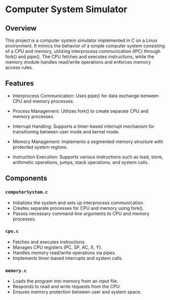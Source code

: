 # Computer System Simulator

## Overview

This project is a computer system simulator implemented in C on a Linux environment. It mimics the behavior of a simple computer system consisting of a CPU and memory, utilizing interprocess communication (IPC) through fork() and pipe(). The CPU fetches and executes instructions, while the memory module handles read/write operations and enforces memory access rules.

## Features

- Interprocess Communication: Uses pipe() for data exchange between CPU and memory processes.

- Process Management: Utilizes fork() to create separate CPU and memory processes.

- Interrupt Handling: Supports a timer-based interrupt mechanism for transitioning between user mode and kernel mode.

- Memory Management: Implements a segmented memory structure with protected system regions.

- Instruction Execution: Supports various instructions such as load, store, arithmetic operations, jumps, stack operations, and system calls.

## Components
### `computerSystem.c`

- Initializes the system and sets up interprocess communication.
- Creates separate processes for CPU and memory using fork().
- Passes necessary command-line arguments to CPU and memory processes.

### `cpu.c`

- Fetches and executes instructions.
- Manages CPU registers (PC, SP, AC, X, Y).
- Handles memory read/write operations via pipes.
- Implements timer-based interrupts and system calls.

### `memory.c`

- Loads the program into memory from an input file.
- Responds to read and write requests from the CPU.
- Ensures memory protection between user and system space.

